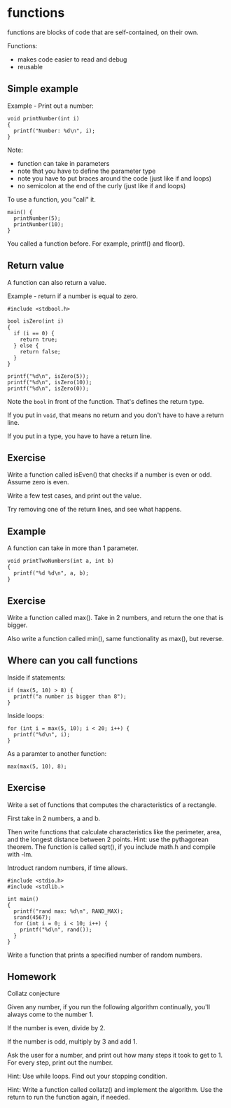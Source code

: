 # functions #

functions are blocks of code that are self-contained, on their own.

Functions:
  * makes code easier to read and debug
  * reusable

## Simple example ##

Example - Print out a number:

```
void printNumber(int i)
{
  printf("Number: %d\n", i);
}
```

Note:

* function can take in parameters
* note that you have to define the parameter type
* note you have to put braces around the code (just like if and loops)
* no semicolon at the end of the curly (just like if and loops)

To use a function, you "call" it.

```
main() {
  printNumber(5);
  printNumber(10);
}
```

You called a function before. For example, printf() and floor().

## Return value ##

A function can also return a value.

Example - return if a number is equal to zero.

```
#include <stdbool.h>

bool isZero(int i)
{
  if (i == 0) {
    return true;
  } else {
    return false;
  }
}

printf("%d\n", isZero(5));
printf("%d\n", isZero(10));
printf("%d\n", isZero(0));
```

Note the `bool` in front of the function. That's defines the return type.

If you put in `void`, that means no return and you don't have to have a return line.

If you put in a type, you have to have a return line.

## Exercise ##

Write a function called isEven() that checks if a number is even or odd. Assume zero is even.

Write a few test cases, and print out the value.

Try removing one of the return lines, and see what happens.

## Example ##

A function can take in more than 1 parameter.

```
void printTwoNumbers(int a, int b)
{
  printf("%d %d\n", a, b);
}
```

## Exercise ##

Write a function called max(). Take in 2 numbers, and return the one that is bigger.

Also write a function called min(), same functionality as max(), but reverse.

## Where can you call functions ##

Inside if statements:

```
if (max(5, 10) > 8) {
  printf("a number is bigger than 8");
}
```

Inside loops:

```
for (int i = max(5, 10); i < 20; i++) {
  printf("%d\n", i);
}
```

As a paramter to another function:

```
max(max(5, 10), 8);
```

## Exercise ##

Write a set of functions that computes the characteristics of a rectangle.

First take in 2 numbers, a and b.

Then write functions that calculate characteristics like the perimeter, area, and the longest distance between 2 points. Hint: use the pythagorean theorem. The function is called sqrt(), if you include math.h and compile with -lm.

Introduct random numbers, if time allows. 

```
#include <stdio.h>
#include <stdlib.>

int main()
{
  printf("rand max: %d\n", RAND_MAX);
  srand(4567);
  for (int i = 0; i < 10; i++) {
    printf("%d\n", rand());
  }
}
```

Write a function that prints a specified number of random numbers.

## Homework ##

Collatz conjecture

Given any number, if you run the following algorithm continually, you'll always come to the number 1.

If the number is even, divide by 2.

If the number is odd, multiply by 3 and add 1.

Ask the user for a number, and print out how many steps it took to get to 1. For every step, print out the number.

Hint: Use while loops. Find out your stopping condition.

Hint: Write a function called collatz() and implement the algorithm. Use the return to run the function again, if needed.
